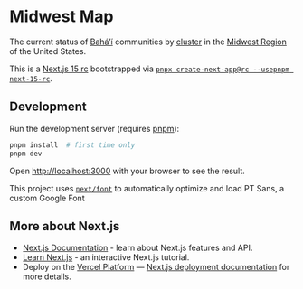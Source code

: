 # Midwest Map

The current status of [Bahá’í](https://bahai.org) communities by [cluster](https://bahaipedia.org/Cluster) in the [Midwest Region](https://midwestbahai.org) of the United States.

This is a [Next.js 15 rc](https://nextjs.org/blog/next-15-rc) bootstrapped via [`pnpx create-next-app@rc --usepnpm next-15-rc`](https://nextjs.org/docs/app/api-reference/create-next-app).

## Development

Run the development server (requires [pnpm](https://pnpm.io)):

```bash
pnpm install  # first time only
pnpm dev
```

Open [http://localhost:3000](http://localhost:3000) with your browser to see the result.

This project uses [`next/font`](https://nextjs.org/docs/app/building-your-application/optimizing/fonts) to automatically optimize and load PT Sans, a custom Google Font

## More about Next.js

- [Next.js Documentation](https://nextjs.org/docs) - learn about Next.js features and API.
- [Learn Next.js](https://nextjs.org/learn) - an interactive Next.js tutorial.
- Deploy on the [Vercel Platform](https://vercel.com/new?utm_medium=default-template&filter=next.js&utm_source=create-next-app&utm_campaign=create-next-app-readme) — [Next.js deployment documentation](https://nextjs.org/docs/app/building-your-application/deploying) for more details.